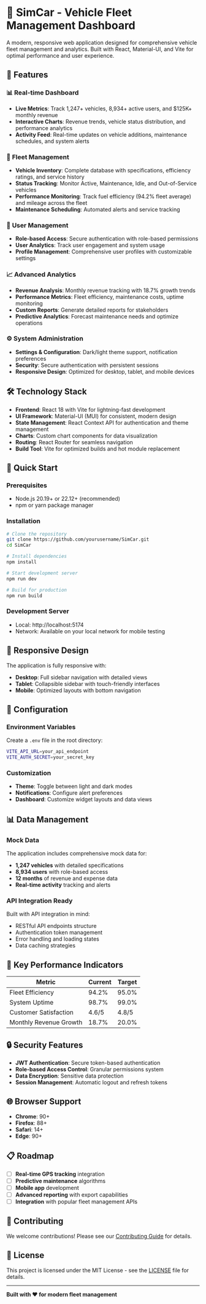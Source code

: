 # 🚗 SimCar - Vehicle Fleet Management Dashboard

A modern, responsive web application designed for comprehensive vehicle fleet management and analytics. Built with React, Material-UI, and Vite for optimal performance and user experience.

## 🌟 Features

### 📊 **Real-time Dashboard**
- **Live Metrics**: Track 1,247+ vehicles, 8,934+ active users, and $125K+ monthly revenue
- **Interactive Charts**: Revenue trends, vehicle status distribution, and performance analytics
- **Activity Feed**: Real-time updates on vehicle additions, maintenance schedules, and system alerts

### 🚛 **Fleet Management**
- **Vehicle Inventory**: Complete database with specifications, efficiency ratings, and service history
- **Status Tracking**: Monitor Active, Maintenance, Idle, and Out-of-Service vehicles
- **Performance Monitoring**: Track fuel efficiency (94.2% fleet average) and mileage across the fleet
- **Maintenance Scheduling**: Automated alerts and service tracking

### 👥 **User Management**
- **Role-based Access**: Secure authentication with role-based permissions
- **User Analytics**: Track user engagement and system usage
- **Profile Management**: Comprehensive user profiles with customizable settings

### 📈 **Advanced Analytics**
- **Revenue Analysis**: Monthly revenue tracking with 18.7% growth trends
- **Performance Metrics**: Fleet efficiency, maintenance costs, uptime monitoring
- **Custom Reports**: Generate detailed reports for stakeholders
- **Predictive Analytics**: Forecast maintenance needs and optimize operations

### ⚙️ **System Administration**
- **Settings & Configuration**: Dark/light theme support, notification preferences
- **Security**: Secure authentication with persistent sessions
- **Responsive Design**: Optimized for desktop, tablet, and mobile devices

## 🛠️ Technology Stack

- **Frontend**: React 18 with Vite for lightning-fast development
- **UI Framework**: Material-UI (MUI) for consistent, modern design
- **State Management**: React Context API for authentication and theme management
- **Charts**: Custom chart components for data visualization
- **Routing**: React Router for seamless navigation
- **Build Tool**: Vite for optimized builds and hot module replacement

## 🚀 Quick Start

### Prerequisites
- Node.js 20.19+ or 22.12+ (recommended)
- npm or yarn package manager

### Installation

```bash
# Clone the repository
git clone https://github.com/yourusername/SimCar.git
cd SimCar

# Install dependencies
npm install

# Start development server
npm run dev

# Build for production
npm run build
```

### Development Server
- Local: http://localhost:5174
- Network: Available on your local network for mobile testing

## 📱 Responsive Design

The application is fully responsive with:
- **Desktop**: Full sidebar navigation with detailed views
- **Tablet**: Collapsible sidebar with touch-friendly interfaces
- **Mobile**: Optimized layouts with bottom navigation

## 🔧 Configuration

### Environment Variables
Create a `.env` file in the root directory:

```bash
VITE_API_URL=your_api_endpoint
VITE_AUTH_SECRET=your_secret_key
```

### Customization
- **Theme**: Toggle between light and dark modes
- **Notifications**: Configure alert preferences
- **Dashboard**: Customize widget layouts and data views

## 📊 Data Management

### Mock Data
The application includes comprehensive mock data for:
- **1,247 vehicles** with detailed specifications
- **8,934 users** with role-based access
- **12 months** of revenue and expense data
- **Real-time activity** tracking and alerts

### API Integration Ready
Built with API integration in mind:
- RESTful API endpoints structure
- Authentication token management
- Error handling and loading states
- Data caching strategies

## 🎯 Key Performance Indicators

| Metric | Current | Target |
|--------|---------|---------|
| Fleet Efficiency | 94.2% | 95.0% |
| System Uptime | 98.7% | 99.0% |
| Customer Satisfaction | 4.6/5 | 4.8/5 |
| Monthly Revenue Growth | 18.7% | 20.0% |

## 🔒 Security Features

- **JWT Authentication**: Secure token-based authentication
- **Role-based Access Control**: Granular permissions system
- **Data Encryption**: Sensitive data protection
- **Session Management**: Automatic logout and refresh tokens

## 🌐 Browser Support

- **Chrome**: 90+
- **Firefox**: 88+
- **Safari**: 14+
- **Edge**: 90+

## 📋 Roadmap

- [ ] **Real-time GPS tracking** integration
- [ ] **Predictive maintenance** algorithms
- [ ] **Mobile app** development
- [ ] **Advanced reporting** with export capabilities
- [ ] **Integration** with popular fleet management APIs

## 🤝 Contributing

We welcome contributions! Please see our [Contributing Guide](CONTRIBUTING.md) for details.

## 📄 License

This project is licensed under the MIT License - see the [LICENSE](LICENSE) file for details.

---

**Built with ❤️ for modern fleet management**

